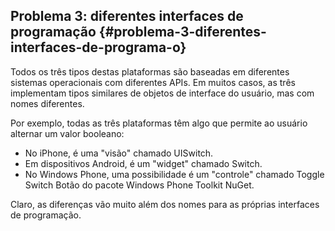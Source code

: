 ## Problema 3: diferentes interfaces de programação {#problema-3-diferentes-interfaces-de-programa-o}

Todos os três tipos destas plataformas são baseadas em diferentes sistemas operacionais com diferentes APIs. Em muitos casos, as três implementam tipos similares de objetos de interface do usuário, mas com nomes diferentes.

Por exemplo, todas as três plataformas têm algo que permite ao usuário alternar um valor booleano:

*   No iPhone, é uma &quot;visão&quot; chamado UISwitch.
*   Em dispositivos Android, é um &quot;widget&quot; chamado Switch.
*   No Windows Phone, uma possibilidade é um &quot;controle&quot; chamado Toggle Switch Botão do pacote Windows Phone Toolkit NuGet.

Claro, as diferenças vão muito além dos nomes para as próprias interfaces de programação.